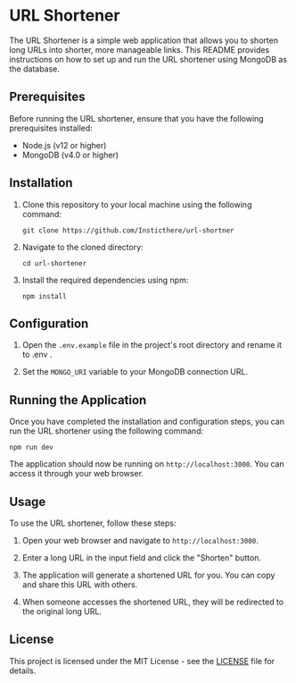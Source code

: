 # URL Shortener

The URL Shortener is a simple web application that allows you to shorten long URLs into shorter, more manageable links. This README provides instructions on how to set up and run the URL shortener using MongoDB as the database.

## Prerequisites

Before running the URL shortener, ensure that you have the following prerequisites installed:

- Node.js (v12 or higher)
- MongoDB (v4.0 or higher)

## Installation

1. Clone this repository to your local machine using the following command:
   ```
   git clone https://github.com/Insticthere/url-shortner
   ```

2. Navigate to the cloned directory:
   ```
   cd url-shortener
   ```

3. Install the required dependencies using npm:
   ```
   npm install
   ```

## Configuration

1. Open the `.env.example` file in the project's root directory and rename it to .env .

2. Set the `MONGO_URI` variable to your MongoDB connection URL. 

## Running the Application

Once you have completed the installation and configuration steps, you can run the URL shortener using the following command:

```
npm run dev
```

The application should now be running on `http://localhost:3000`. You can access it through your web browser.

## Usage

To use the URL shortener, follow these steps:

1. Open your web browser and navigate to `http://localhost:3000`.

2. Enter a long URL in the input field and click the "Shorten" button.

3. The application will generate a shortened URL for you. You can copy and share this URL with others.

4. When someone accesses the shortened URL, they will be redirected to the original long URL.

## License

This project is licensed under the MIT License - see the [LICENSE](LICENSE) file for details.